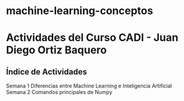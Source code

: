 # machine-learning-conceptos
# Actividades del Curso CADI - Juan Diego Ortiz Baquero  

## Índice de Actividades
Semana 1 Diferencias entre Machine Learning e Inteligencia Artificial
Semana 2 Comandos principales de Numpy
